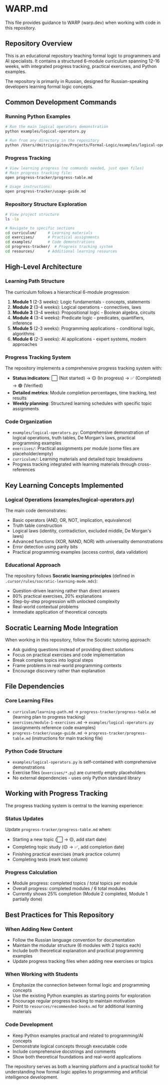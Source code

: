 # WARP.md

This file provides guidance to WARP (warp.dev) when working with code in this repository.

## Repository Overview

This is an educational repository teaching formal logic to programmers and AI specialists. It contains a structured 6-module curriculum spanning 12-16 weeks, with integrated progress tracking, practical exercises, and Python examples.

The repository is primarily in Russian, designed for Russian-speaking developers learning formal logic concepts.

## Common Development Commands

### Running Python Examples
```bash
# Run the main logical operators demonstration
python examples/logical-operators.py

# Run from any directory in the repository
python /Users/dmitriysigitov/Projects/Formal-Logic/examples/logical-operators.py
```

### Progress Tracking
```bash
# View learning progress (no commands needed, just open files)
# Main progress tracking file:
open progress-tracker/progress-table.md

# Usage instructions:
open progress-tracker/usage-guide.md
```

### Repository Structure Exploration
```bash
# View project structure
ls -la

# Navigate to specific sections
cd curriculum/     # Learning materials
cd exercises/      # Practical assignments  
cd examples/       # Code demonstrations
cd progress-tracker/  # Progress tracking system
cd resources/      # Additional learning resources
```

## High-Level Architecture

### Learning Path Structure
The curriculum follows a hierarchical 6-module progression:

1. **Module 1** (2-3 weeks): Logic fundamentals - concepts, statements
2. **Module 2** (3-4 weeks): Logical operations - connectives, laws
3. **Module 3** (3-4 weeks): Propositional logic - Boolean algebra, circuits  
4. **Module 4** (3-4 weeks): Predicate logic - predicates, quantifiers, inference
5. **Module 5** (2-3 weeks): Programming applications - conditional logic, algorithms
6. **Module 6** (2-3 weeks): AI applications - expert systems, modern approaches

### Progress Tracking System
The repository implements a comprehensive progress tracking system with:
- **Status indicators**: ⬜ (Not started) → 🟡 (In progress) → ✅ (Completed) → 🟢 (Verified)
- **Detailed metrics**: Module completion percentages, time tracking, test results
- **Weekly planning**: Structured learning schedules with specific topic assignments

### Code Organization
- `examples/logical-operators.py`: Comprehensive demonstration of logical operations, truth tables, De Morgan's laws, practical programming examples
- `exercises/`: Practical assignments per module (some files are placeholder/empty)
- `curriculum/`: Learning materials and detailed topic breakdowns
- Progress tracking integrated with learning materials through cross-references

## Key Learning Concepts Implemented

### Logical Operations (examples/logical-operators.py)
The main code demonstrates:
- Basic operators (AND, OR, NOT, implication, equivalence)
- Truth table construction
- Logical laws (identity, contradiction, excluded middle, De Morgan's laws)
- Advanced functions (XOR, NAND, NOR) with universality demonstrations
- Error detection using parity bits
- Practical programming examples (access control, data validation)

### Educational Approach
The repository follows **Socratic learning principles** (defined in `.cursor/rules/socratic-learning-mode.mdc`):
- Question-driven learning rather than direct answers
- 80% practical exercises, 20% explanations
- Step-by-step progression with unlocked complexity
- Real-world contextual problems
- Immediate application of theoretical concepts

## Socratic Learning Mode Integration

When working in this repository, follow the Socratic tutoring approach:
- Ask guiding questions instead of providing direct solutions
- Focus on practical exercises and code implementation
- Break complex topics into logical steps
- Frame problems in real-world programming contexts
- Encourage discovery rather than explanation

## File Dependencies

### Core Learning Files
- `curriculum/learning-path.md` → `progress-tracker/progress-table.md` (learning plan to progress tracking)
- `exercises/module-1-exercises.md` → `examples/logical-operators.py` (assignments reference code examples)
- `progress-tracker/usage-guide.md` → `progress-tracker/progress-table.md` (instructions for main tracking file)

### Python Code Structure
- `examples/logical-operators.py` is self-contained with comprehensive demonstrations
- Exercise files (`exercises/*.py`) are currently empty placeholders
- No external dependencies - uses only Python standard library

## Working with Progress Tracking

The progress tracking system is central to the learning experience:

### Status Updates
Update `progress-tracker/progress-table.md` when:
- Starting a new topic (⬜ → 🟡, add start date)
- Completing topic study (🟡 → ✅, add completion date)
- Finishing practical exercises (mark practice column)
- Completing tests (mark test column)

### Progress Calculation
- Module progress: completed topics / total topics per module
- Overall progress: completed modules / 6 total modules  
- Currently shows 25% completion (Module 2 completed, Module 1 partially done)

## Best Practices for This Repository

### When Adding New Content
- Follow the Russian language convention for documentation
- Maintain the modular structure (6 modules with 2 topics each)
- Include both theoretical explanation and practical programming examples
- Update progress tracking files when adding new exercises or topics

### When Working with Students
- Emphasize the connection between formal logic and programming concepts
- Use the existing Python examples as starting points for exploration
- Encourage regular progress tracking to maintain motivation
- Point to `resources/recommended-books.md` for additional learning materials

### Code Development
- Keep Python examples practical and related to programming/AI concepts
- Demonstrate logical concepts through executable code
- Include comprehensive docstrings and comments
- Show both theoretical foundations and real-world applications

The repository serves as both a learning platform and a practical toolkit for understanding how formal logic applies to programming and artificial intelligence development.
